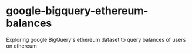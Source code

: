 # google-bigquery-ethereum-balances
Exploring google BigQuery's ethereum dataset to query balances of users on ethereum
